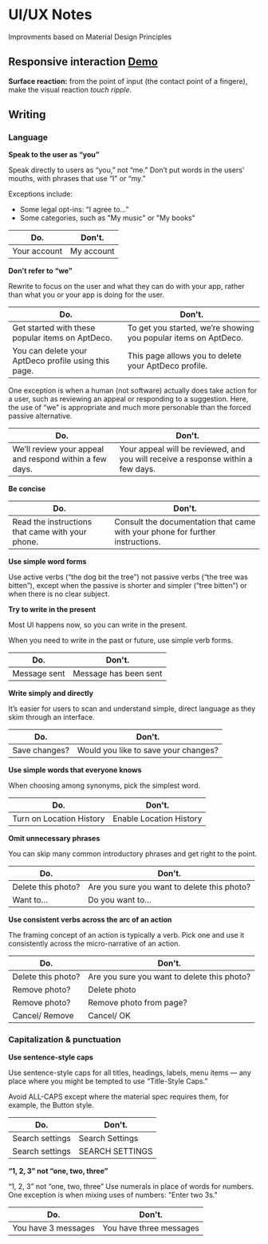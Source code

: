 # UI/UX Notes

Improvments based on Material Design Principles

## Responsive interaction [Demo](http://codepen.io/ElmahdiMahmoud/full/gabXBW/)

**Surface reaction:** from the point of input (the contact point of a fingere), make the visual reaction *touch ripple*.


## Writing

### Language

**Speak to the user as “you”**

Speak directly to users as “you,” not “me.” Don’t put words in the users’ mouths, with phrases that use “I” or “my.”

Exceptions include:
* Some legal opt-ins: “I agree to...”
* Some categories, such as "My music" or "My books"

| Do.  | Don't.  |
|------|---------|
| Your account  | My account  |


**Don’t refer to “we”**

Rewrite to focus on the user and what they can do with your app, rather than what you or your app is doing for the user.

| Do.  | Don't.  |
|------|---------|
| Get started with these popular items on AptDeco.  | To get you started, we’re showing you popular items on AptDeco.  |
| You can delete your AptDeco profile using this page.  | This page allows you to delete your AptDeco profile.  |

One exception is when a human (not software) actually does take action for a user, such as reviewing an appeal or responding to a suggestion. Here, the use of “we” is appropriate and much more personable than the forced passive alternative.

| Do.  | Don't.  |
|------|---------|
| We’ll review your appeal and respond within a few days. | Your appeal will be reviewed, and you will receive a response within a few days.  |


**Be concise**

| Do.  | Don't.  |
|------|---------|
| Read the instructions that came with your phone. | Consult the documentation that came with your phone for further instructions.  |


**Use simple word forms**

Use active verbs (“the dog bit the tree”) not passive verbs (“the tree was bitten”), except when the passive is shorter and simpler (“tree bitten”) or when there is no clear subject.

**Try to write in the present**

Most UI happens now, so you can write in the present.

When you need to write in the past or future, use simple verb forms.

| Do.  | Don't.  |
|------|---------|
| Message sent | Message has been sent |

**Write simply and directly**

It’s easier for users to scan and understand simple, direct language as they skim through an interface.

| Do.  | Don't.  |
|------|---------|
| Save changes? | Would you like to save your changes? |

**Use simple words that everyone knows**

When choosing among synonyms, pick the simplest word.

| Do.  | Don't.  |
|------|---------|
| Turn on Location History | Enable Location History |

**Omit unnecessary phrases**

You can skip many common introductory phrases and get right to the point.

| Do.  | Don't.  |
|------|---------|
| Delete this photo? | Are you sure you want to delete this photo? |
| Want to… | Do you want to… |

**Use consistent verbs across the arc of an action**

The framing concept of an action is typically a verb. Pick one and use it consistently across the micro-narrative of an action.

| Do.  | Don't.  |
|------|---------|
| Delete this photo? | Are you sure you want to delete this photo? |
| Remove photo? | Delete photo |
| Remove photo? | Remove photo from page? |
| Cancel/ Remove | Cancel/ OK |

### Capitalization & punctuation

**Use sentence-style caps**

Use sentence-style caps for all titles, headings, labels, menu items — any place where you might be tempted to use “Title-Style Caps.”

Avoid ALL-CAPS except where the material spec requires them, for example, the Button style.

| Do.  | Don't.  |
|------|---------|
| Search settings | Search Settings |
| Search settings | SEARCH SETTINGS |

**“1, 2, 3” not “one, two, three”**

“1, 2, 3” not “one, two, three”
Use numerals in place of words for numbers.
One exception is when mixing uses of numbers: "Enter two 3s."

| Do.  | Don't.  |
|------|---------|
| You have 3 messages | You have three messages |









